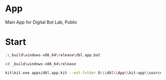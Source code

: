 # App
Main App for Digital Bot Lab, Public

# Start

```bash
.\_build\windows-x86_64\release\dbl.app.bat

cd _build\windows-x86_64\release

kit\kit.exe apps/dbl.app.kit --ext-folder D:\\dbl\\App\\kit-app\\source\\extensions --enable omni.simready.explorer
```